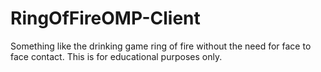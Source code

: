 # RingOfFireOMP-Client
 Something like the drinking game ring of fire without the need for face to face contact. This is for educational purposes only.
